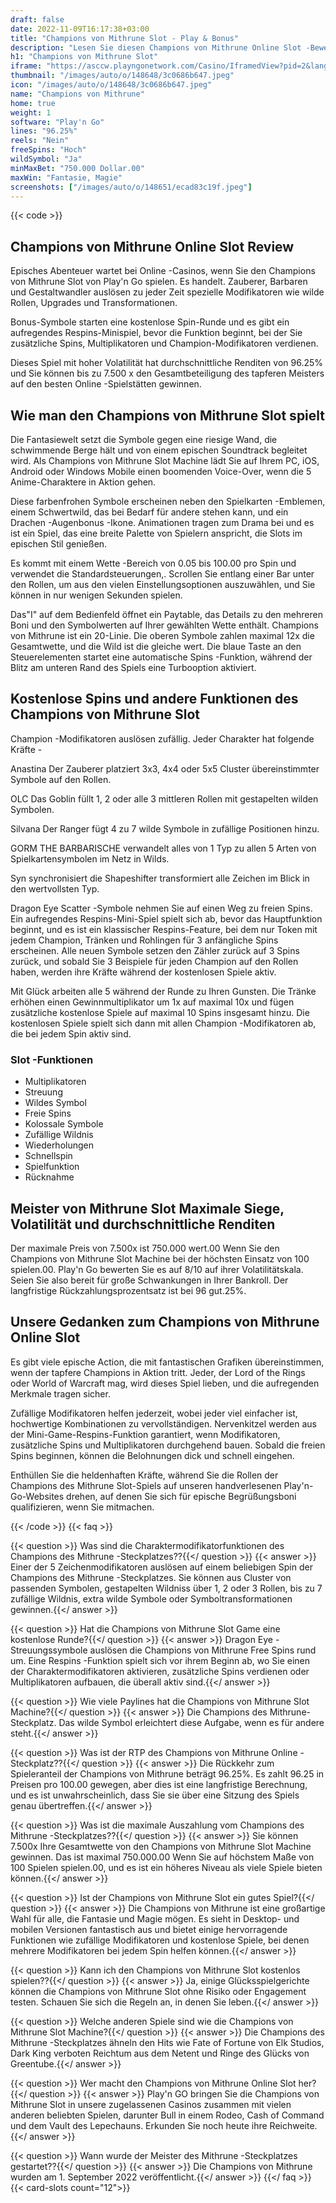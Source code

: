 ```yaml
---
draft: false
date: 2022-11-09T16:17:38+03:00
title: "Champions von Mithrune Slot - Play & Bonus"
description: "Lesen Sie diesen Champions von Mithrune Online Slot -Bewertung, um das Gameplay, die Funktionen und das Spielen mit dem besten Casino -Bonus zu entdecken."
h1: "Champions von Mithrune Slot"
iframe: "https://asccw.playngonetwork.com/Casino/IframedView?pid=2&lang=en_US&practice=1&channel=desktop&div=flashobject&width=100%25&height=100%25&user=&password=&ctx=&demo=2&brand=&lobby=&rccurrentsessiontime=0&rcintervaltime=0&rcaccounthistoryurl=&rccontinueurl=&rcexiturl=&rchistoryurlmode=&autoplaylimits=0&autoplayreset=0&callback=flashCallback&rcmga=&resourcelevel=0&hasjackpots=False&country=&pauseplay=&playlimit=&selftest=&sessiontime=&gid=championsofmithrune&gameId="
thumbnail: "/images/auto/o/148648/3c0686b647.jpeg"
icon: "/images/auto/o/148648/3c0686b647.jpeg"
name: "Champions von Mithrune"
home: true
weight: 1
software: "Play'n Go"
lines: "96.25%"
reels: "Nein"
freeSpins: "Hoch"
wildSymbol: "Ja"
minMaxBet: "750.000 Dollar.00"
maxWin: "Fantasie, Magie"
screenshots: ["/images/auto/o/148651/ecad83c19f.jpeg"]
---
```


{{< code >}}<h2>Champions von Mithrune Online Slot Review</h2><p>Episches Abenteuer wartet bei Online -Casinos, wenn Sie den Champions von Mithrune Slot von Play'n Go spielen. Es handelt. Zauberer, Barbaren und Gestaltwandler auslösen zu jeder Zeit spezielle Modifikatoren wie wilde Rollen, Upgrades und Transformationen.</p><p>Bonus-Symbole starten eine kostenlose Spin-Runde und es gibt ein aufregendes Respins-Minispiel, bevor die Funktion beginnt, bei der Sie zusätzliche Spins, Multiplikatoren und Champion-Modifikatoren verdienen. </p><p>Dieses Spiel mit hoher Volatilität hat durchschnittliche Renditen von 96.25% und Sie können bis zu 7.500 x den Gesamtbeteiligung des tapferen Meisters auf den besten Online -Spielstätten gewinnen.</p><h2>Wie man den Champions von Mithrune Slot spielt</h2><p>Die Fantasiewelt setzt die Symbole gegen eine riesige Wand, die schwimmende Berge hält und von einem epischen Soundtrack begleitet wird. Als Champions von Mithrune Slot Machine lädt Sie auf Ihrem PC, iOS, Android oder Windows Mobile einen boomenden Voice-Over, wenn die 5 Anime-Charaktere in Aktion gehen. </p><p>Diese farbenfrohen Symbole erscheinen neben den Spielkarten -Emblemen, einem Schwertwild, das bei Bedarf für andere stehen kann, und ein Drachen -Augenbonus -Ikone. Animationen tragen zum Drama bei und es ist ein Spiel, das eine breite Palette von Spielern anspricht, die Slots im epischen Stil genießen.</p><p>Es kommt mit einem Wette -Bereich von 0.05 bis 100.00 pro Spin und verwendet die Standardsteuerungen,. Scrollen Sie entlang einer Bar unter den Rollen, um aus den vielen Einstellungsoptionen auszuwählen, und Sie können in nur wenigen Sekunden spielen. </p><p>Das"I" auf dem Bedienfeld öffnet ein Paytable, das Details zu den mehreren Boni und den Symbolwerten auf Ihrer gewählten Wette enthält. Champions von Mithrune ist ein 20-Linie. Die oberen Symbole zahlen maximal 12x die Gesamtwette, und die Wild ist die gleiche wert. Die blaue Taste an den Steuerelementen startet eine automatische Spins -Funktion, während der Blitz am unteren Rand des Spiels eine Turbooption aktiviert.</p><h2>Kostenlose Spins und andere Funktionen des Champions von Mithrune Slot</h2><p>Champion -Modifikatoren auslösen zufällig.  Jeder Charakter hat folgende Kräfte -</p><p>Anastina Der Zauberer platziert 3x3, 4x4 oder 5x5 Cluster übereinstimmter Symbole auf den Rollen. </p><p>OLC Das Goblin füllt 1, 2 oder alle 3 mittleren Rollen mit gestapelten wilden Symbolen.</p><p>Silvana Der Ranger fügt 4 zu 7 wilde Symbole in zufällige Positionen hinzu.</p><p>GORM THE BARBARISCHE verwandelt alles von 1 Typ zu allen 5 Arten von Spielkartensymbolen im Netz in Wilds. </p><p>Syn synchronisiert die Shapeshifter transformiert alle Zeichen im Blick in den wertvollsten Typ. </p><p>Dragon Eye Scatter -Symbole nehmen Sie auf einen Weg zu freien Spins. Ein aufregendes Respins-Mini-Spiel spielt sich ab, bevor das Hauptfunktion beginnt, und es ist ein klassischer Respins-Feature, bei dem nur Token mit jedem Champion, Tränken und Rohlingen für 3 anfängliche Spins erscheinen. Alle neuen Symbole setzen den Zähler zurück auf 3 Spins zurück, und sobald Sie 3 Beispiele für jeden Champion auf den Rollen haben, werden ihre Kräfte während der kostenlosen Spiele aktiv. </p><p>Mit Glück arbeiten alle 5 während der Runde zu Ihren Gunsten. Die Tränke erhöhen einen Gewinnmultiplikator um 1x auf maximal 10x und fügen zusätzliche kostenlose Spiele auf maximal 10 Spins insgesamt hinzu. Die kostenlosen Spiele spielt sich dann mit allen Champion -Modifikatoren ab, die bei jedem Spin aktiv sind.</p><h3>
Slot -Funktionen</h3><ul>
<li></span>
Multiplikatoren</li>
<li></span>
Streuung</li>
<li></span>
Wildes Symbol</li>
<li></span>
Freie Spins</li>
<li></span>
Kolossale Symbole</li>
<li></span>
Zufällige Wildnis</li>
<li></span>
Wiederholungen</li>
<li></span>
Schnellspin</li>
<li></span>
Spielfunktion</li>
<li></span>
Rücknahme</li></ul><h2>Meister von Mithrune Slot Maximale Siege, Volatilität und durchschnittliche Renditen</h2><p>Der maximale Preis von 7.500x ist 750.000 wert.00 Wenn Sie den Champions von Mithrune Slot Machine bei der höchsten Einsatz von 100 spielen.00. Play'n Go bewerten Sie es auf 8/10 auf ihrer Volatilitätskala. Seien Sie also bereit für große Schwankungen in Ihrer Bankroll. Der langfristige Rückzahlungsprozentsatz ist bei 96 gut.25%.</p><h2>Unsere Gedanken zum Champions von Mithrune Online Slot</h2><p>Es gibt viele epische Action, die mit fantastischen Grafiken übereinstimmen, wenn der tapfere Champions in Aktion tritt. Jeder, der Lord of the Rings oder World of Warcraft mag, wird dieses Spiel lieben, und die aufregenden Merkmale tragen sicher. </p><p>Zufällige Modifikatoren helfen jederzeit, wobei jeder viel einfacher ist, hochwertige Kombinationen zu vervollständigen. Nervenkitzel werden aus der Mini-Game-Respins-Funktion garantiert, wenn Modifikatoren, zusätzliche Spins und Multiplikatoren durchgehend bauen. Sobald die freien Spins beginnen, können die Belohnungen dick und schnell eingehen.</p><p>Enthüllen Sie die heldenhaften Kräfte, während Sie die Rollen der Champions des Mithrune Slot-Spiels auf unseren handverlesenen Play'n-Go-Websites drehen, auf denen Sie sich für epische Begrüßungsboni qualifizieren, wenn Sie mitmachen.</p>
{{< /code >}}
{{< faq >}}

{{< question >}} Was sind die Charaktermodifikatorfunktionen des Champions des Mithrune -Steckplatzes??{{</ question >}}
{{< answer >}} Einer der 5 Zeichenmodifikatoren auslösen auf einem beliebigen Spin der Champions des Mithrune -Steckplatzes. Sie können aus Cluster von passenden Symbolen, gestapelten Wildniss über 1, 2 oder 3 Rollen, bis zu 7 zufällige Wildnis, extra wilde Symbole oder Symboltransformationen gewinnen.{{</ answer >}}

{{< question >}} Hat die Champions von Mithrune Slot Game eine kostenlose Runde?{{</ question >}}
{{< answer >}} Dragon Eye -Streuungssymbole auslösen die Champions von Mithrune Free Spins rund um. Eine Respins -Funktion spielt sich vor ihrem Beginn ab, wo Sie einen der Charaktermodifikatoren aktivieren, zusätzliche Spins verdienen oder Multiplikatoren aufbauen, die überall aktiv sind.{{</ answer >}}

{{< question >}} Wie viele Paylines hat die Champions von Mithrune Slot Machine?{{</ question >}}
{{< answer >}} Die Champions des Mithrune-Steckplatz. Das wilde Symbol erleichtert diese Aufgabe, wenn es für andere steht.{{</ answer >}}

{{< question >}} Was ist der RTP des Champions von Mithrune Online -Steckplatz??{{</ question >}}
{{< answer >}} Die Rückkehr zum Spieleranteil der Champions von Mithrune beträgt 96.25%. Es zahlt 96.25 in Preisen pro 100.00 gewegen, aber dies ist eine langfristige Berechnung, und es ist unwahrscheinlich, dass Sie sie über eine Sitzung des Spiels genau übertreffen.{{</ answer >}}

{{< question >}} Was ist die maximale Auszahlung vom Champions des Mithrune -Steckplatzes??{{</ question >}}
{{< answer >}} Sie können 7.500x Ihre Gesamtwette von den Champions von Mithrune Slot Machine gewinnen. Das ist maximal 750.000.00 Wenn Sie auf höchstem Maße von 100 Spielen spielen.00, und es ist ein höheres Niveau als viele Spiele bieten können.{{</ answer >}}

{{< question >}} Ist der Champions von Mithrune Slot ein gutes Spiel?{{</ question >}}
{{< answer >}} Die Champions von Mithrune ist eine großartige Wahl für alle, die Fantasie und Magie mögen. Es sieht in Desktop- und mobilen Versionen fantastisch aus und bietet einige hervorragende Funktionen wie zufällige Modifikatoren und kostenlose Spiele, bei denen mehrere Modifikatoren bei jedem Spin helfen können.{{</ answer >}}

{{< question >}} Kann ich den Champions von Mithrune Slot kostenlos spielen??{{</ question >}}
{{< answer >}} Ja, einige Glücksspielgerichte können die Champions von Mithrune Slot ohne Risiko oder Engagement testen. Schauen Sie sich die Regeln an, in denen Sie leben.{{</ answer >}}

{{< question >}} Welche anderen Spiele sind wie die Champions von Mithrune Slot Machine?{{</ question >}}
{{< answer >}} Die Champions des Mithrune -Steckplatzes ähneln den Hits wie Fate of Fortune von Elk Studios, Dark King verboten Reichtum aus dem Netent und Ringe des Glücks von Greentube.{{</ answer >}}

{{< question >}} Wer macht den Champions von Mithrune Online Slot her?{{</ question >}}
{{< answer >}} Play'n GO bringen Sie die Champions von Mithrune Slot in unsere zugelassenen Casinos zusammen mit vielen anderen beliebten Spielen, darunter Bull in einem Rodeo, Cash of Command und dem Vault des Lepechauns. Erkunden Sie noch heute ihre Reichweite.{{</ answer >}}

{{< question >}} Wann wurde der Meister des Mithrune -Steckplatzes gestartet??{{</ question >}}
{{< answer >}} Die Champions von Mithrune wurden am 1. September 2022 veröffentlicht.{{</ answer >}}
{{</ faq >}}
{{< card-slots count="12">}}